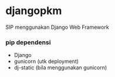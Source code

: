 # djangopkm
SIP menggunakan Django Web Framework

### pip dependensi
- Django
- gunicorn (utk deployment)
- dj-static (bila menggunakan gunicorn)
